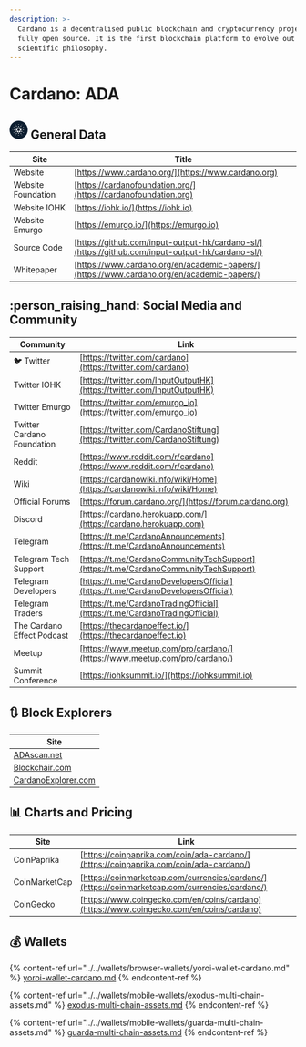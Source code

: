```yaml
---
description: >-
  Cardano is a decentralised public blockchain and cryptocurrency project and is
  fully open source. It is the first blockchain platform to evolve out of a
  scientific philosophy.
---
```


# Cardano: ADA

## ![](../../.gitbook/assets/ada.png) General Data

| Site               | Title                                                                                            |
| ------------------ | ------------------------------------------------------------------------------------------------ |
| Website            | [https://www.cardano.org/](https://www.cardano.org)                                              |
| Website Foundation | [https://cardanofoundation.org/](https://cardanofoundation.org)                                  |
| Website IOHK       | [https://iohk.io/](https://iohk.io)                                                              |
| Website Emurgo     | [https://emurgo.io/](https://emurgo.io)                                                          |
| Source Code        | [https://github.com/input-output-hk/cardano-sl/](https://github.com/input-output-hk/cardano-sl/) |
| Whitepaper         | [https://www.cardano.org/en/academic-papers/](https://www.cardano.org/en/academic-papers/)       |

## :person_raising_hand: Social Media and Community

| Community                  | Link                                                                                 |
| -------------------------- | ------------------------------------------------------------------------------------ |
| :bird: Twitter             | [https://twitter.com/cardano](https://twitter.com/cardano)                           |
| Twitter IOHK               | [https://twitter.com/InputOutputHK](https://twitter.com/InputOutputHK)               |
| Twitter Emurgo             | [https://twitter.com/emurgo_io](https://twitter.com/emurgo_io)                       |
| Twitter Cardano Foundation | [https://twitter.com/CardanoStiftung](https://twitter.com/CardanoStiftung)           |
| Reddit                     | [https://www.reddit.com/r/cardano](https://www.reddit.com/r/cardano)                 |
| Wiki                       | [https://cardanowiki.info/wiki/Home](https://cardanowiki.info/wiki/Home)             |
| Official Forums            | [https://forum.cardano.org/](https://forum.cardano.org)                              |
| Discord                    | [https://cardano.herokuapp.com/](https://cardano.herokuapp.com)                      |
| Telegram                   | [https://t.me/CardanoAnnouncements](https://t.me/CardanoAnnouncements)               |
| Telegram Tech Support      | [https://t.me/CardanoCommunityTechSupport](https://t.me/CardanoCommunityTechSupport) |
| Telegram Developers        | [https://t.me/CardanoDevelopersOfficial](https://t.me/CardanoDevelopersOfficial)     |
| Telegram Traders           | [https://t.me/CardanoTradingOfficial](https://t.me/CardanoTradingOfficial)           |
| The Cardano Effect Podcast | [https://thecardanoeffect.io/](https://thecardanoeffect.io)                          |
| Meetup                     | [https://www.meetup.com/pro/cardano/](https://www.meetup.com/pro/cardano/)           |
| Summit Conference          | [https://iohksummit.io/](https://iohksummit.io)                                      |

## :arrows_clockwise: Block Explorers

| Site                                               |
| -------------------------------------------------- |
| [ADAscan.net](https://adascan.net)                 |
| [Blockchair.com](https://blockchair.com/cardano)   |
| [CardanoExplorer.com](https://cardanoexplorer.com) |

## :bar_chart: Charts and Pricing

| Site          | Link                                                                                           |
| ------------- | ---------------------------------------------------------------------------------------------- |
| CoinPaprika   | [https://coinpaprika.com/coin/ada-cardano/](https://coinpaprika.com/coin/ada-cardano/)         |
| CoinMarketCap | [https://coinmarketcap.com/currencies/cardano/](https://coinmarketcap.com/currencies/cardano/) |
| CoinGecko     | [https://www.coingecko.com/en/coins/cardano](https://www.coingecko.com/en/coins/cardano)       |

## :moneybag: Wallets

{% content-ref url="../../wallets/browser-wallets/yoroi-wallet-cardano.md" %}
[yoroi-wallet-cardano.md](../../wallets/browser-wallets/yoroi-wallet-cardano.md)
{% endcontent-ref %}

{% content-ref url="../../wallets/mobile-wallets/exodus-multi-chain-assets.md" %}
[exodus-multi-chain-assets.md](../../wallets/mobile-wallets/exodus-multi-chain-assets.md)
{% endcontent-ref %}

{% content-ref url="../../wallets/mobile-wallets/guarda-multi-chain-assets.md" %}
[guarda-multi-chain-assets.md](../../wallets/mobile-wallets/guarda-multi-chain-assets.md)
{% endcontent-ref %}
